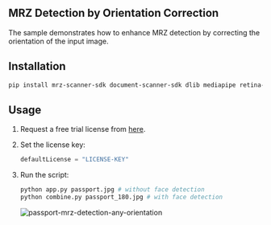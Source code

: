 ## MRZ Detection by Orientation Correction
The sample demonstrates how to enhance MRZ detection by correcting the orientation of the input image. 

## Installation

```bash
pip install mrz-scanner-sdk document-scanner-sdk dlib mediapipe retina-face opencv-python
```

## Usage
1. Request a free trial license from [here](https://www.dynamsoft.com/customer/license/trialLicense?product=dlr&package=c_cpp).

2. Set the license key:

    ```python
    defaultLicense = "LICENSE-KEY"
    ```
3. Run the script:

    ```bash
    python app.py passport.jpg # without face detection
    python combine.py passport_180.jpg # with face detection
    ```

    ![passport-mrz-detection-any-orientation](https://github.com/yushulx/python-mrz-scanner-sdk/assets/2202306/d9e8e185-01a5-4123-92c7-8f83e8d51bc3)
